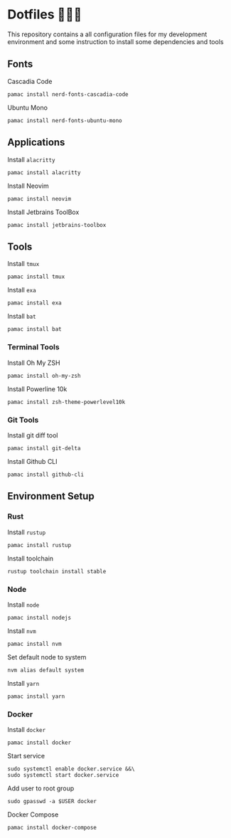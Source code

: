 # Dotfiles 👷🏻‍♂️

This repository contains a all configuration files for my development environment and some instruction to install some dependencies and tools

## Fonts

Cascadia Code
```
pamac install nerd-fonts-cascadia-code
```

Ubuntu Mono 
```
pamac install nerd-fonts-ubuntu-mono
```

## Applications

Install `alacritty`
```
pamac install alacritty
```

Install Neovim
```
pamac install neovim
```

Install Jetbrains ToolBox
```
pamac install jetbrains-toolbox
```

## Tools

Install `tmux`
```
pamac install tmux
```

Install `exa`
```
pamac install exa
```

Install `bat`
```
pamac install bat
```

### Terminal Tools

Install Oh My ZSH
```
pamac install oh-my-zsh
```

Install Powerline 10k
```
pamac install zsh-theme-powerlevel10k
```

### Git Tools

Install git diff tool
```
pamac install git-delta
```

Install Github CLI
```
pamac install github-cli
```

## Environment Setup

### Rust

Install `rustup`
```
pamac install rustup
```

Install toolchain
```
rustup toolchain install stable
```

### Node

Install `node`
```
pamac install nodejs
```

Install `nvm`
```
pamac install nvm 
```

Set default node to system
```
nvm alias default system
```

Install `yarn`
```
pamac install yarn 
```

### Docker

Install `docker`
```
pamac install docker
```

Start service
```
sudo systemctl enable docker.service &&\
sudo systemctl start docker.service
```

Add user to root group
```
sudo gpasswd -a $USER docker

```
Docker Compose
```
pamac install docker-compose
```
